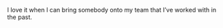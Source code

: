 <!--
id: 278640305
link: http://kevinisom.info/post/278640305/i-love-it-when-i-can-bring-somebody-onto-my-team
slug: i-love-it-when-i-can-bring-somebody-onto-my-team
date: Fri Dec 11 2009 19:50:41 GMT+1300 (NZDT)
raw: {"blog_name":"kevinisom","id":278640305,"post_url":"http://kevinisom.info/post/278640305/i-love-it-when-i-can-bring-somebody-onto-my-team","slug":"i-love-it-when-i-can-bring-somebody-onto-my-team","type":"text","date":"2009-12-11 06:50:41 GMT","timestamp":1260514241,"state":"published","format":"html","reblog_key":"ixaHkcii","tags":[],"short_url":"http://tmblr.co/Zw68YyGcxQn","highlighted":[],"feed_item":"http://twitter.com/kev_nz/statuses/6551496855","from_feed_id":"650289","note_count":0,"title":null,"body":"<p>I love it when I can bring somebody onto my team that I&#8217;ve worked with in the past.</p>"}
publish: 2009-12-011
tags: 
title: null
-->


I love it when I can bring somebody onto my team that I’ve worked with
in the past.


